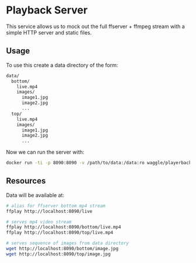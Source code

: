 # Playback Server

This service allows us to mock out the full ffserver + ffmpeg stream with a simple HTTP server and static files.

## Usage

To use this create a data directory of the form:

```txt
data/
  bottom/
    live.mp4
    images/
      image1.jpg
      image2.jpg
      ...
  top/
    live.mp4
    images/
      image1.jpg
      image2.jpg
      ...
```

Now we can run the server with:

```sh
docker run -ti -p 8090:8090 -v /path/to/data:/data:ro waggle/playerback-server
```

## Resources

Data will be available at:

```sh
# alias for ffserver bottom mp4 stream
ffplay http://localhost:8090/live

# serves mp4 video stream
ffplay http://localhost:8090/bottom/live.mp4
ffplay http://localhost:8090/top/live.mp4

# serves sequence of images from data directory
wget http://localhost:8090/bottom/image.jpg
wget http://localhost:8090/top/image.jpg
```
